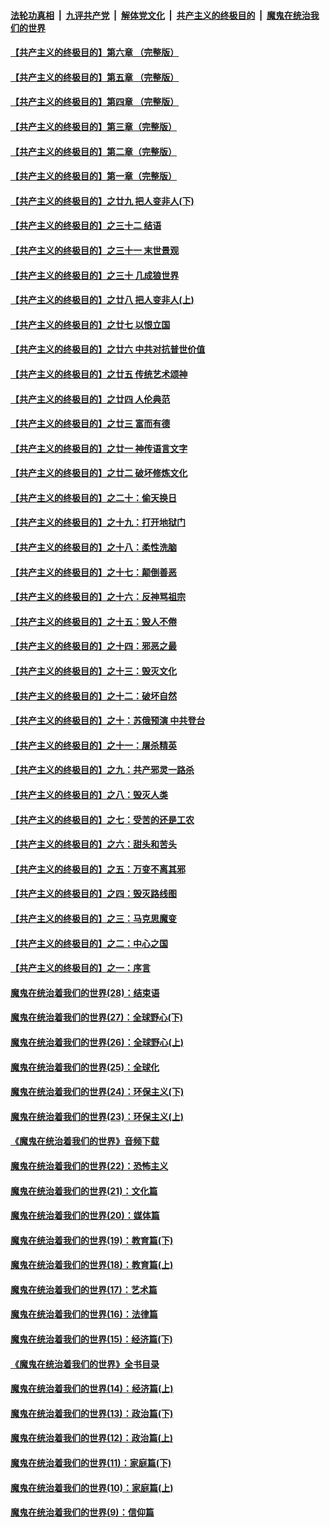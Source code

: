 ####  [法轮功真相](../../../../basic/blob/master/README.md?t=05272131) &nbsp;|&nbsp; [九评共产党](../../../../9ping.md/blob/master/README.md?t=05272131) &nbsp;|&nbsp; [解体党文化](../../../../jtdwh.md/blob/master/README.md?t=05272131)  &nbsp;|&nbsp; [共产主义的终极目的](../../../../gczydzjmd.md/blob/master/README.md?t=05272131) &nbsp;|&nbsp; [魔鬼在统治我们的世界](../../../../mgztzwmdsj.md/blob/master/README.md?t=05272131) 

#### [【共产主义的终极目的】第六章 （完整版）](../pages/nsc422/n11428913.md?t=05272131) 

#### [【共产主义的终极目的】第五章 （完整版）](../pages/nsc422/n11428912.md?t=05272131) 

#### [【共产主义的终极目的】第四章 （完整版）](../pages/nsc422/n11428907.md?t=05272131) 

#### [【共产主义的终极目的】第三章（完整版）](../pages/nsc422/n11428848.md?t=05272131) 

#### [【共产主义的终极目的】第二章（完整版）](../pages/nsc422/n11428831.md?t=05272131) 

#### [【共产主义的终极目的】第一章（完整版）](../pages/nsc422/n11417651.md?t=05272131) 

#### [【共产主义的终极目的】之廿九 把人变非人(下)](../pages/nsc422/n11344140.md?t=05272131) 

#### [【共产主义的终极目的】之三十二 结语](../pages/nsc422/n11360535.md?t=05272131) 

#### [【共产主义的终极目的】之三十一 末世景观](../pages/nsc422/n11351129.md?t=05272131) 

#### [【共产主义的终极目的】之三十 几成狼世界](../pages/nsc422/n11348280.md?t=05272131) 

#### [【共产主义的终极目的】之廿八 把人变非人(上)](../pages/nsc422/n11340492.md?t=05272131) 

#### [【共产主义的终极目的】之廿七 以恨立国](../pages/nsc422/n11336944.md?t=05272131) 

#### [【共产主义的终极目的】之廿六 中共对抗普世价值](../pages/nsc422/n11324785.md?t=05272131) 

#### [【共产主义的终极目的】之廿五 传统艺术颂神](../pages/nsc422/n11296396.md?t=05272131) 

#### [【共产主义的终极目的】之廿四 人伦典范](../pages/nsc422/n11296397.md?t=05272131) 

#### [【共产主义的终极目的】之廿三 富而有德](../pages/nsc422/n11283598.md?t=05272131) 

#### [【共产主义的终极目的】之廿一 神传语言文字](../pages/nsc422/n11263265.md?t=05272131) 

#### [【共产主义的终极目的】之廿二 破坏修炼文化](../pages/nsc422/n11245728.md?t=05272131) 

#### [【共产主义的终极目的】之二十：偷天换日](../pages/nsc422/n11238846.md?t=05272131) 

#### [【共产主义的终极目的】之十九：打开地狱门](../pages/nsc422/n11206376.md?t=05272131) 

#### [【共产主义的终极目的】之十八：柔性洗脑](../pages/nsc422/n11199994.md?t=05272131) 

#### [【共产主义的终极目的】之十七：颠倒善恶](../pages/nsc422/n11179782.md?t=05272131) 

#### [【共产主义的终极目的】之十六：反神骂祖宗](../pages/nsc422/n11166798.md?t=05272131) 

#### [【共产主义的终极目的】之十五：毁人不倦](../pages/nsc422/n11166792.md?t=05272131) 

#### [【共产主义的终极目的】之十四：邪恶之最](../pages/nsc422/n11150249.md?t=05272131) 

#### [【共产主义的终极目的】之十三：毁灭文化](../pages/nsc422/n11135227.md?t=05272131) 

#### [【共产主义的终极目的】之十二：破坏自然](../pages/nsc422/n11135214.md?t=05272131) 

#### [【共产主义的终极目的】之十：苏俄预演 中共登台](../pages/nsc422/n11118424.md?t=05272131) 

#### [【共产主义的终极目的】之十一：屠杀精英](../pages/nsc422/n11118442.md?t=05272131) 

#### [【共产主义的终极目的】之九：共产邪灵一路杀](../pages/nsc422/n11114139.md?t=05272131) 

#### [【共产主义的终极目的】之八：毁灭人类](../pages/nsc422/n11108503.md?t=05272131) 

#### [【共产主义的终极目的】之七：受苦的还是工农](../pages/nsc422/n11101809.md?t=05272131) 

#### [【共产主义的终极目的】之六：甜头和苦头](../pages/nsc422/n11096971.md?t=05272131) 

#### [【共产主义的终极目的】之五：万变不离其邪](../pages/nsc422/n11091285.md?t=05272131) 

#### [【共产主义的终极目的】之四：毁灭路线图](../pages/nsc422/n11086284.md?t=05272131) 

#### [【共产主义的终极目的】之三：马克思魔变](../pages/nsc422/n11061941.md?t=05272131) 

#### [【共产主义的终极目的】之二：中心之国](../pages/nsc422/n11047728.md?t=05272131) 

#### [【共产主义的终极目的】之一：序言](../pages/nsc422/n11086077.md?t=05272131) 

#### [魔鬼在统治着我们的世界(28)：结束语](../pages/nsc422/n10936246.md?t=05272131) 

#### [魔鬼在统治着我们的世界(27)：全球野心(下)](../pages/nsc422/n10928319.md?t=05272131) 

#### [魔鬼在统治着我们的世界(26)：全球野心(上)](../pages/nsc422/n10900318.md?t=05272131) 

#### [魔鬼在统治着我们的世界(25)：全球化](../pages/nsc422/n10788205.md?t=05272131) 

#### [魔鬼在统治着我们的世界(24)：环保主义(下)](../pages/nsc422/n10695307.md?t=05272131) 

#### [魔鬼在统治着我们的世界(23)：环保主义(上)](../pages/nsc422/n10688613.md?t=05272131) 

#### [《魔鬼在统治着我们的世界》音频下载](../pages/nsc422/n10635553.md?t=05272131) 

#### [魔鬼在统治着我们的世界(22)：恐怖主义](../pages/nsc422/n10614727.md?t=05272131) 

#### [魔鬼在统治着我们的世界(21)：文化篇](../pages/nsc422/n10597706.md?t=05272131) 

#### [魔鬼在统治着我们的世界(20)：媒体篇](../pages/nsc422/n10586579.md?t=05272131) 

#### [魔鬼在统治着我们的世界(19)：教育篇(下)](../pages/nsc422/n10564808.md?t=05272131) 

#### [魔鬼在统治着我们的世界(18)：教育篇(上)](../pages/nsc422/n10526970.md?t=05272131) 

#### [魔鬼在统治着我们的世界(17)：艺术篇](../pages/nsc422/n10499093.md?t=05272131) 

#### [魔鬼在统治着我们的世界(16)：法律篇](../pages/nsc422/n10485969.md?t=05272131) 

#### [魔鬼在统治着我们的世界(15)：经济篇(下)](../pages/nsc422/n10469975.md?t=05272131) 

#### [《魔鬼在统治着我们的世界》全书目录](../pages/nsc422/n10464261.md?t=05272131) 

#### [魔鬼在统治着我们的世界(14)：经济篇(上)](../pages/nsc422/n10457370.md?t=05272131) 

#### [魔鬼在统治着我们的世界(13)：政治篇(下)](../pages/nsc422/n10448270.md?t=05272131) 

#### [魔鬼在统治着我们的世界(12)：政治篇(上)](../pages/nsc422/n10444576.md?t=05272131) 

#### [魔鬼在统治着我们的世界(11)：家庭篇(下)](../pages/nsc422/n10440961.md?t=05272131) 

#### [魔鬼在统治着我们的世界(10)：家庭篇(上)](../pages/nsc422/n10435448.md?t=05272131) 

#### [魔鬼在统治着我们的世界(9)：信仰篇](../pages/nsc422/n10432159.md?t=05272131) 

